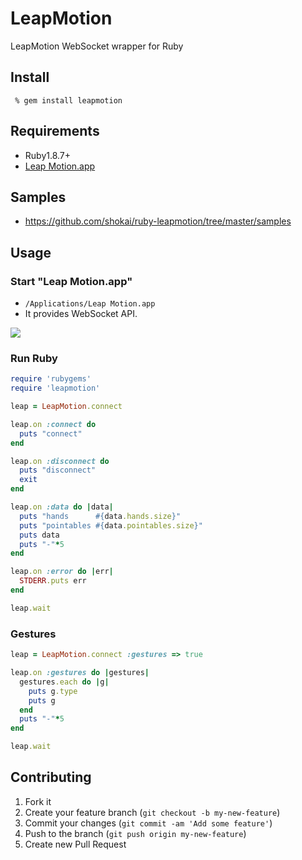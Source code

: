 LeapMotion
==========
LeapMotion WebSocket wrapper for Ruby

Install
-------

     % gem install leapmotion


Requirements
------------

- Ruby1.8.7+
- [Leap Motion.app](https://www.leapmotion.com/setup)


Samples
-------
- https://github.com/shokai/ruby-leapmotion/tree/master/samples


Usage
-----

### Start "Leap Motion.app"

- `/Applications/Leap Motion.app`
- It provides WebSocket API.

<img src="http://shokai.org/archive/file/31d034b4fa72350a67a94f85a00b83a2.png">


### Run Ruby

```ruby
require 'rubygems'
require 'leapmotion'

leap = LeapMotion.connect

leap.on :connect do
  puts "connect"
end

leap.on :disconnect do
  puts "disconnect"
  exit
end

leap.on :data do |data|
  puts "hands      #{data.hands.size}"
  puts "pointables #{data.pointables.size}"
  puts data
  puts "-"*5
end

leap.on :error do |err|
  STDERR.puts err
end

leap.wait
```

### Gestures

```ruby
leap = LeapMotion.connect :gestures => true

leap.on :gestures do |gestures|
  gestures.each do |g|
    puts g.type
    puts g
  end
  puts "-"*5
end

leap.wait
```

Contributing
------------
1. Fork it
2. Create your feature branch (`git checkout -b my-new-feature`)
3. Commit your changes (`git commit -am 'Add some feature'`)
4. Push to the branch (`git push origin my-new-feature`)
5. Create new Pull Request

